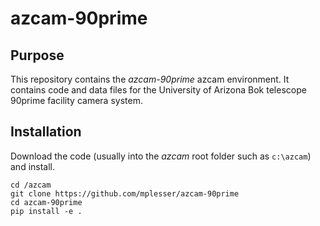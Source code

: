 # azcam-90prime

## Purpose

This repository contains the *azcam-90prime* azcam environment.  It contains code and data files for the University of Arizona Bok telescope 90prime facility camera system.

## Installation

Download the code (usually into the *azcam* root folder such as `c:\azcam`) and install.

```shell
cd /azcam
git clone https://github.com/mplesser/azcam-90prime
cd azcam-90prime
pip install -e .
```
